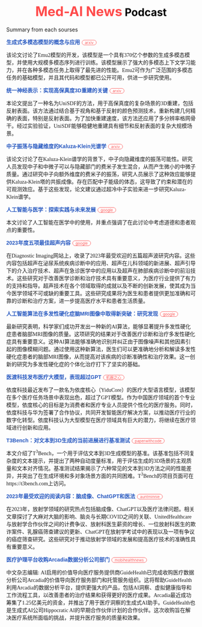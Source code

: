  <h1 style="color: black; text-align: center; margin-top: 50px;"> <span style='color: #FF4B4B; font-size: 1.25em;'> Med-AI News</span> Podcast</h1>

Summary from each sourses

<a href="http://arxiv.org/abs/2312.13286v1" style="color: #2859C0; text-decoration: none; font-size: 14px; font-weight: bold; font-family: Arial;"> 生成式多模态模型的概念与应用</a><span style="margin-left: 5px; background-color: white; padding: 0px 7px; border: 1px solid rgb(251, 88, 88); border-radius: 11px; font-size: 10px; color: rgb(251, 88, 88)">arxiv</span>

<span style='font-size: 14px; font-family: news-romans;'>该论文讨论了Emu2模型的开发，该模型是一个具有370亿个参数的生成多模态模型，并使用大规模多模态序列进行训练。该模型展示了强大的多模态上下文学习能力，并在各种多模态任务上取得了最先进的性能。Emu2可作为广泛范围的多模态任务的基础模型，并且其代码和模型都已公开可用，供进一步研究使用。</span>

<a href="http://arxiv.org/abs/2312.13285v1" style="color: #2859C0; text-decoration: none; font-size: 14px; font-weight: bold; font-family: Arial;"> 统一神经表示：实现高保真度3D重建的关键</a><span style="margin-left: 5px; background-color: white; padding: 0px 7px; border: 1px solid rgb(251, 88, 88); border-radius: 11px; font-size: 10px; color: rgb(251, 88, 88)">arxiv</span>

<span style='font-size: 14px; font-family: news-romans;'>本论文提出了一种名为UniSDF的方法，用于高保真度的复杂场景的3D重建，包括反射表面。该方法通过结合基于视角和基于反射的颜色预测技术，重新构建几何精确的表面，特别是反射表面。为了加快重建速度，该方法还应用了多分辨率格网骨干。经过实验验证，UniSDF能够稳健地重建具有细节和反射表面的复杂大规模场景。</span>

<a href="http://arxiv.org/abs/2312.13278v1" style="color: #2859C0; text-decoration: none; font-size: 14px; font-weight: bold; font-family: Arial;"> 中子振荡与隐藏维度的Kaluza-Klein光谱学</a><span style="margin-left: 5px; background-color: white; padding: 0px 7px; border: 1px solid rgb(251, 88, 88); border-radius: 11px; font-size: 10px; color: rgb(251, 88, 88)">arxiv</span>

<span style='font-size: 14px; font-family: news-romans;'>该论文讨论了在Kaluza-Klein谱学的背景下，中子向隐藏维度的振荡可能性。研究人员发现中子和中微子可以与隐藏部门的费米子发生混合，从而产生微小的中微子质量。通过研究中子向额外维度的费米子的振荡，研究人员展示了这种效应能够提供Kaluza-Klein塔的共振成像。存在匹配中子能级的体态，这导致了约束和潜在的可观测效应。基于这些发现，论文建议通过超冷中子实验来进一步研究Kaluza-Klein谱学。</span>

<a href="https://news.google.com/rss/articles/CBMiYWh0dHBzOi8vd3d3Lm5ld3N3ZWVrLmNvbS93aGF0cy1taXNzaW5nLW91ci1jdXJyZW50LWNvbnZlcnNhdGlvbi1hYm91dC1haS1tZWRpY2luZS1vcGluaW9uLTE4NTQzMjbSAQA?oc=5&hl=en-US&gl=US&ceid=US:en" style="color: #2859C0; text-decoration: none; font-size: 14px; font-weight: bold; font-family: Arial;"> 人工智能与医学：探索实践与未来发展</a><span style="margin-left: 5px; background-color: white; padding: 0px 7px; border: 1px solid rgb(251, 88, 88); border-radius: 11px; font-size: 10px; color: rgb(251, 88, 88)">google</span>

<span style='font-size: 14px; font-family: news-romans;'>本文讨论了人工智能在医学中的使用，并重点强调了在此讨论中考虑道德和患者观点的重要性。</span>

<a href="https://news.google.com/rss/articles/CBMiXWh0dHBzOi8vd3d3LmRpYWdub3N0aWNpbWFnaW5nLmNvbS92aWV3L2RpYWdub3N0aWMtaW1hZ2luZy10b3AtZml2ZS11bHRyYXNvdW5kLWNvbnRlbnQtb2YtMjAyM9IBAA?oc=5&hl=en-US&gl=US&ceid=US:en" style="color: #2859C0; text-decoration: none; font-size: 14px; font-weight: bold; font-family: Arial;"> 2023年度五项最佳超声内容</a><span style="margin-left: 5px; background-color: white; padding: 0px 7px; border: 1px solid rgb(251, 88, 88); border-radius: 11px; font-size: 10px; color: rgb(251, 88, 88)">google</span>

<span style='font-size: 14px; font-family: news-romans;'>在Diagnostic Imaging网站上，收录了2023年最受欢迎的五篇超声波研究内容。这些内容包括超声在泌尿系统疾病诊断中的应用、超声在儿科领域的新进展、超声引导下的介入治疗技术、超声在急诊医学中的应用以及超声在肺部疾病诊断中的前沿技术。这些研究对于改善医学诊断和治疗技术具有重要意义，为医疗行业提供了有力的支持和指导。超声技术在各个领域取得的成就以及不断的创新发展，使其成为当今医学领域不可或缺的重要工具。这些研究成果将为医生和患者提供更加准确和可靠的诊断和治疗方案，进一步提高医疗水平和患者生活质量。</span>

<a href="https://news.google.com/rss/articles/CBMifmh0dHBzOi8vbXVsdGlwbGVzY2xlcm9zaXNuZXdzdG9kYXkuY29tL25ld3MtcG9zdHMvMjAyMy8xMi8yMS9uZXctYWktYWxnb3JpdGhtLXByb3ZpZGVzLWJldHRlci1tcmktaW1hZ2VzLWJyYWluLW1zLXN0dWR5LWZpbmRzL9IBAA?oc=5&hl=en-US&gl=US&ceid=US:en" style="color: #2859C0; text-decoration: none; font-size: 14px; font-weight: bold; font-family: Arial;"> 人工智能算法在多发性硬化症脑MRI图像中取得新突破：研究发现</a><span style="margin-left: 5px; background-color: white; padding: 0px 7px; border: 1px solid rgb(251, 88, 88); border-radius: 11px; font-size: 10px; color: rgb(251, 88, 88)">google</span>

<span style='font-size: 14px; font-family: news-romans;'>最新研究表明，科学家们成功开发出一种新的AI算法，能够显著提升多发性硬化症患者脑部MRI图像的质量。这项研究的结果对于改善医疗诊断和治疗多发性硬化症具有重要意义。这种AI算法能够准确地识别并纠正由于图像噪声和其他因素引起的图像模糊问题。通过使用这种新算法，医生们可以更准确地分析和解读多发性硬化症患者的脑部MRI图像，从而提高对该疾病的诊断准确性和治疗效果。这一创新的研究为多发性硬化症的个体化治疗打下了坚实的基础。</span>

<a href="https://www.jiqizhixin.com//articles/2023-12-21-12" style="color: #2859C0; text-decoration: none; font-size: 14px; font-weight: bold; font-family: Arial;"> 医渡科技发布医疗大模型，表现超过GPT</a><span style="margin-left: 5px; background-color: white; padding: 0px 7px; border: 1px solid rgb(251, 88, 88); border-radius: 11px; font-size: 10px; color: rgb(251, 88, 88)">机器之心</span>

<span style='font-size: 14px; font-family: news-romans;'>依度科技最近发布了一款名为依度核心（YiduCore）的医疗大型语言模型，该模型在多个医疗任务场景中表现出色，超过了GPT模型。作为中国医疗领域的首个专业模型，依度核心的目标是为消费者和医疗专业人员提供个性化的医疗服务。同时，依度科技与华为签署了合作协议，共同开发智能医疗解决方案，以推动医疗行业的数字化转型。依度科技认为大型模型在医疗领域具有巨大的潜力，将继续在医疗领域进行创新和应用。</span>

<a href="https://paperswithcode.com/paper/t-3-bench-benchmarking-current-progress-in" style="color: #2859C0; text-decoration: none; font-size: 14px; font-weight: bold; font-family: Arial;"> T3Bench：对文本到3D生成的当前进展进行基准测试</a><span style="margin-left: 5px; background-color: white; padding: 0px 7px; border: 1px solid rgb(251, 88, 88); border-radius: 11px; font-size: 10px; color: rgb(251, 88, 88)">paperwithcode</span>

<span style='font-size: 14px; font-family: news-romans;'>本文介绍了T$^3$Bench，一个用于评估文本到3D生成模型的基准。该基准包括不同复杂度的文本提示，并提出了两种自动度量标准，用于评估生成的3D场景的主观质量和文本对齐情况。基准测试结果揭示了六种常见的文本到3D方法之间的性能差异，并突出了在生成环境和多对象场景方面的共同困难。T$^3$Bench的项目页面可在https://t3bench.com上访问。</span>

<a href="https://www.auntminnie.com//clinical-news/article/15660361/brain-imaging-chatgpt-and-medicolegal-topped-2023s-most-read-list" style="color: #2859C0; text-decoration: none; font-size: 14px; font-weight: bold; font-family: Arial;"> 2023年最受欢迎的阅读内容：脑成像、ChatGPT和医法</a><span style="margin-left: 5px; background-color: white; padding: 0px 7px; border: 1px solid rgb(251, 88, 88); border-radius: 11px; font-size: 10px; color: rgb(251, 88, 88)">auntminnie</span>

<span style='font-size: 14px; font-family: news-romans;'>在2023年，放射学领域的研究热点包括脑成像、ChatGPT以及医疗法律问题。相关文章探讨了大麻对大脑的影响、脑炎与长期COVID之间的关联、UnitedHealthcare与放射学合作伙伴之间的计费争议、放射科医生薪资的增长、一位放射科医生的欺诈案件、乳腺癌筛查建议的更新、ChatGPT在放射学考试中的表现以及一项有争议的癌症筛查研究。这些研究对于推动放射学领域的发展和提高医疗技术的准确性具有重要意义。</span>

<a href="https://www.mobihealthnews.com//news/ai-value-based-care-platform-buys-division-data-analytics-company-arcadia" style="color: #2859C0; text-decoration: none; font-size: 14px; font-weight: bold; font-family: Arial;"> 医疗护理平台收购Arcadia数据分析公司部门</a><span style="margin-left: 5px; background-color: white; padding: 0px 7px; border: 1px solid rgb(251, 88, 88); border-radius: 11px; font-size: 10px; color: rgb(251, 88, 88)">mobihealthnews</span>

<span style='font-size: 14px; font-family: news-romans;'>中文杂志编辑: AI启用的价值导向医疗服务提供商GuideHealth已完成收购医疗数据分析公司Arcadia的价值导向医疗服务部门和托管服务组织。这将帮助GuideHealth利用Arcadia的数据分析平台，提供更强大的产品，包括AI洞察、虚拟健康指导和工作流程工具，以改善患者的治疗结果和获得更好的医疗成果。Arcadia最近成功筹集了1.25亿美元的资金，并推出了用于医疗洞察的生成式AI助手。GuideHealth也是生成式AI公司Hippocratic AI的早期合作伙伴计划的合作伙伴。这次收购旨在解决医疗系统所面临的挑战，并提升医疗服务的质量和效果。</span>

